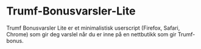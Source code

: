 # Trumf-Bonusvarsler-Lite
Trumf Bonusvarsler Lite er et minimalistisk userscript (Firefox, Safari, Chrome) som gir deg varslel når du er inne på en nettbutikk som gir Trumf-bonus.
